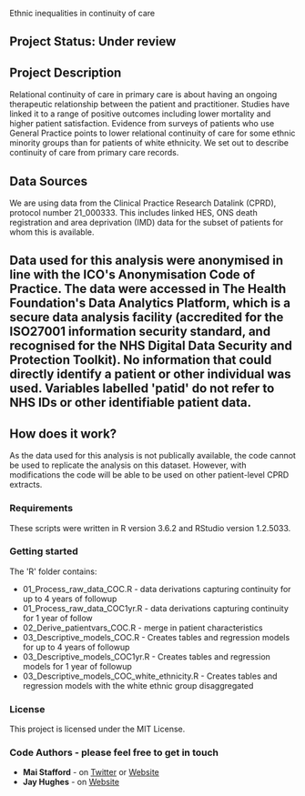 Ethnic inequalities in continuity of care

## Project Status: Under review

## Project Description
Relational continuity of care in primary care is about having an ongoing therapeutic relationship between the patient and practitioner. Studies have linked it to a range of positive outcomes including lower mortality and higher patient satisfaction. Evidence from surveys of patients who use General Practice points to lower relational continuity of care for some ethnic minority groups than for patients of white ethnicity. We set out to describe continuity of care from primary care records.

## Data Sources
We are using data from the Clinical Practice Research Datalink (CPRD), protocol number 21_000333. This includes linked HES, ONS death registration and area deprivation (IMD) data for the subset of patients for whom this is available.

## Data used for this analysis were anonymised in line with the ICO's Anonymisation Code of Practice. The data were accessed in The Health Foundation's Data Analytics Platform, which is a secure data analysis facility (accredited for the ISO27001 information security standard, and recognised for the NHS Digital Data Security and Protection Toolkit). No information that could directly identify a patient or other individual was used. Variables labelled 'patid' do not refer to NHS IDs or other identifiable patient data.

## How does it work?
As the data used for this analysis is not publically available, the code cannot be used to replicate the analysis on this dataset. However, with modifications the code will be able to be used on other patient-level CPRD extracts.

### Requirements
These scripts were written in R version 3.6.2 and RStudio version 1.2.5033.

### Getting started
The 'R' folder contains:
* 01_Process_raw_data_COC.R - data derivations capturing continuity for up to 4 years of followup
* 01_Process_raw_data_COC1yr.R - data derivations capturing continuity for 1 year of follow
* 02_Derive_patientvars_COC.R - merge in patient characteristics
* 03_Descriptive_models_COC.R - Creates tables and regression models for up to 4 years of followup
* 03_Descriptive_models_COC1yr.R - Creates tables and regression models for 1 year of followup
* 03_Descriptive_models_COC_white_ethnicity.R - Creates tables and regression models with the white ethnic group disaggregated


### License
This project is licensed under the MIT License.

### Code Authors - please feel free to get in touch
* **Mai Stafford** - on [Twitter](https://twitter.com/stafford_xm) or [Website](https://www.health.org.uk/about-the-health-foundation/our-people/data-analytics-team/mai-stafford)
* **Jay Hughes** - on [Website](https://health.org.uk/about-the-health-foundation/our-people/data-analytics-team/jay-hughes)

